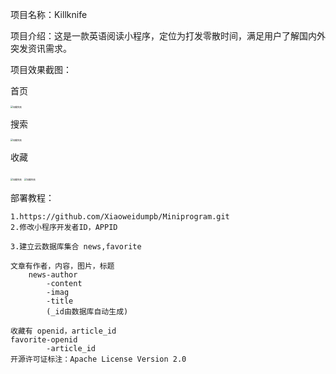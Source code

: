 项目名称：Killknife

项目介绍：这是一款英语阅读小程序，定位为打发零散时间，满足用户了解国内外突发资讯需求。

项目效果截图：

首页

 <img src="http://mmbiz.qpic.cn/mmbiz_jpg/HmdYzog8XwXG3DXXpwnz3icCUrgIMTZzoiag525icm5DaQj6FgecgKeg84ghQ0e1M93uToAuPrjeEWqxAibNlGmOEg/0?wx_fmt=jpeg%EF%BC%89" alt="加载失败" style="zoom:25%;" />

搜索

 <img src="http://mmbiz.qpic.cn/mmbiz_jpg/HmdYzog8XwXG3DXXpwnz3icCUrgIMTZzoicsEFAj9teVJC0moWDc6ZQz0kDV68M8xNOjDtM4MY0nRiaNQeTBG3Vdg/0?wx_fmt=jpeg" alt="加载失败" style="zoom:25%;" />

收藏

 <img src="http://mmbiz.qpic.cn/mmbiz_png/HmdYzog8XwXG3DXXpwnz3icCUrgIMTZzoiajyAEU53DzHkTjg4OAJibYmeXBvXTcJzuMjOQGiaZ4fyVj5puRAP9ozQ/0?wx_fmt=png" alt="加载失败" style="zoom:25%;" />

 <img src="http://mmbiz.qpic.cn/mmbiz_jpg/HmdYzog8XwXG3DXXpwnz3icCUrgIMTZzo2O2koXOLOewF5hbQsoen3OMlfxLibicZecS0BicVvRMoZCNj1Z7k7RtQQ/0?wx_fmt=jpeg" alt="加载失败" style="zoom:25%;" />

部署教程：

```
1.https://github.com/Xiaoweidumpb/Miniprogram.git
2.修改小程序开发者ID，APPID

3.建立云数据库集合 news,favorite

文章有作者，内容，图片，标题
	news-author
	    -content
	    -imag
	    -title
	    (_id由数据库自动生成)
	   
收藏有 openid，article_id
favorite-openid
	    -article_id
开源许可证标注：Apache License Version 2.0


```





